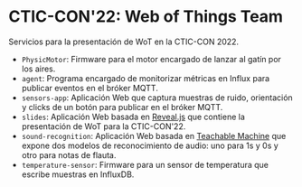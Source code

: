 # CTIC-CON'22: Web of Things Team

Servicios para la presentación de WoT en la CTIC-CON 2022.

* `PhysicMotor`: Firmware para el motor encargado de lanzar al gatín por los aires.
* `agent`: Programa encargado de monitorizar métricas en Influx para publicar eventos en el bróker MQTT.
* `sensors-app`: Aplicación Web que captura muestras de ruido, orientación y clicks de un botón para publicar en el bróker MQTT.
* `slides`: Aplicación Web basada en [Reveal.js](https://revealjs.com/) que contiene la presentación de WoT para la CTIC-CON'22.
* `sound-recognition`: Aplicación Web basada en [Teachable Machine](https://teachablemachine.withgoogle.com/) que expone dos modelos de reconocimiento de audio: uno para 1s y 0s y otro para notas de flauta.
* `temperature-sensor`: Firmware para un sensor de temperatura que escribe muestras en InfluxDB.
